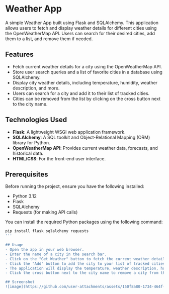 # Weather App

A simple Weather App built using Flask and SQLAlchemy. This application allows users to fetch and display weather details for different cities using the OpenWeatherMap API. Users can search for their desired cities, add them to a list, and remove them if needed.

## Features

- Fetch current weather details for a city using the OpenWeatherMap API.
- Store user search queries and a list of favorite cities in a database using SQLAlchemy.
- Display city weather details, including temperature, humidity, weather description, and more.
- Users can search for a city and add it to their list of tracked cities.
- Cities can be removed from the list by clicking on the cross button next to the city name.

## Technologies Used

- **Flask**: A lightweight WSGI web application framework.
- **SQLAlchemy**: A SQL toolkit and Object-Relational Mapping (ORM) library for Python.
- **OpenWeatherMap API**: Provides current weather data, forecasts, and historical data.
- **HTML/CSS**: For the front-end user interface.

## Prerequisites

Before running the project, ensure you have the following installed:

- Python 3.12
- Flask
- SQLAlchemy
- Requests (for making API calls)

You can install the required Python packages using the following command:

```bash
pip install flask sqlalchemy requests
'''

## Usage
- Open the app in your web browser.
- Enter the name of a city in the search bar.
- Click on the "Get Weather" button to fetch the current weather details for the entered city.
- Click the "Add" button to add the city to your list of tracked cities.
- The application will display the temperature, weather description, humidity, and other relevant information for the cities in your list.
- Click the cross button next to the city name to remove a city from the list.

## Screenshot
![image](https://github.com/user-attachments/assets/150f8a80-1734-464f-bbb6-6d89ec798b55)
